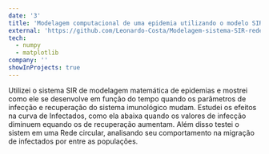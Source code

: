```yaml
---
date: '3'
title: 'Modelagem computacional de uma epidemia utilizando o modelo SIR'
external: 'https://github.com/Leonardo-Costa/Modelagem-sistema-SIR-rede'
tech:
  - numpy
  - matplotlib
company: ''
showInProjects: true
---
```


Utilizei o sistema SIR de modelagem matemática de epidemias e mostrei como ele se desenvolve em função do tempo quando os parâmetros de infecção e recuperação do sistema imunológico mudam. Estudei os efeitos na curva de Infectados, como ela abaixa quando os valores de infecção diminuem equando os de recuperação aumentam. Além disso testei o sistem em uma Rede circular, analisando seu comportamento na migração de infectados por entre as populações.
